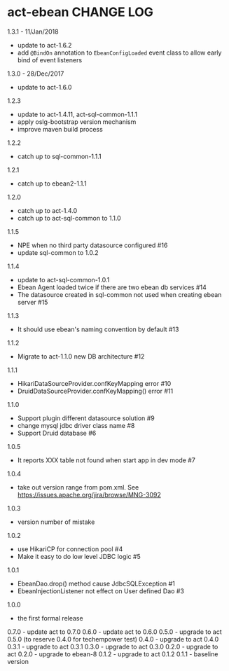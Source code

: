 # act-ebean CHANGE LOG

1.3.1 - 11/Jan/2018
* update to act-1.6.2
* add `@BindOn` annotation to `EbeanConfigLoaded` event class to allow early bind of event listeners

1.3.0 - 28/Dec/2017 
* update to act-1.6.0

1.2.3
* update to act-1.4.11, act-sql-common-1.1.1
* apply oslg-bootstrap version mechanism
* improve maven build process

1.2.2
* catch up to sql-common-1.1.1

1.2.1
* catch up to ebean2-1.1.1

1.2.0
* catch up to act-1.4.0
* catch up to act-sql-common to 1.1.0

1.1.5
- NPE when no third party datasource configured #16 
- update sql-common to 1.0.2

1.1.4
- update to act-sql-common-1.0.1
- Ebean Agent loaded twice if there are two ebean db services #14 
- The datasource created in sql-common not used when creating ebean server #15 

1.1.3
- It should use ebean's naming convention by default #13 

1.1.2
- Migrate to act-1.1.0 new DB architecture #12 

1.1.1
- HikariDataSourceProvider.confKeyMapping error #10 
- DruidDataSourceProvider.confKeyMapping() error #11 

1.1.0
- Support plugin different datasource solution #9 
- change mysql jdbc driver class name #8 
- Support Druid database #6 

1.0.5
- It reports XXX table not found when start app in dev mode #7 

1.0.4
- take out version range from pom.xml. See https://issues.apache.org/jira/browse/MNG-3092

1.0.3
- version number of mistake

1.0.2
- use HikariCP for connection pool #4 
- Make it easy to do low level JDBC logic #5 

1.0.1
- EbeanDao.drop() method cause JdbcSQLException #1 
- EbeanInjectionListener not effect on User defined Dao #3 

1.0.0
- the first formal release

0.7.0 - update act to 0.7.0
0.6.0 - update act to 0.6.0
0.5.0 - upgrade to act 0.5.0 (to reserve 0.4.0 for techempower test)
0.4.0 - upgrade to act 0.4.0
0.3.1 - upgrade to act 0.3.1
0.3.0 - upgrade to act 0.3.0
0.2.0 - upgrade to act 0.2.0
      - upgrade to ebean-8
0.1.2 - upgrade to act 0.1.2
0.1.1 - baseline version
